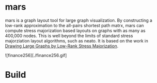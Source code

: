 mars
====

mars is a graph layout tool for large graph visualization. By constructing a low-rank approximation to the all-pairs shortest path matrx, mars can compute stress majorization based layouts on graphs with as many as 400,000 nodes. This is well beyond the limits of standard stress majorziation layout algorithms, such as neato. It is based on the work in [Drawing Large Graphs by Low-Rank Stress Majorization](http://www.cs.berkeley.edu/~khoury/mars.pdf).

![finance256][./finance256.gif]

Build
=====
